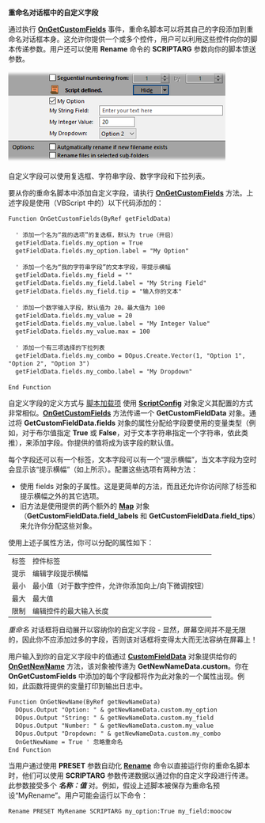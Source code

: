 **重命名对话框中的自定义字段**

通过执行 **[OnGetCustomFields](/Manual/reference/scripting_reference/scripting_events/ongetcustomfields.zh.md)** 事件，重命名脚本可以将其自己的字段添加到重命名对话框本身。这允许你提供一个或多个控件，用户可以利用这些控件向你的脚本传递参数。用户还可以使用 **Rename** 命令的 **SCRIPTARG** 参数向你的脚本馈送参数。

![](/Manual/images/media/image012_001.png)

自定义字段可以使用复选框、字符串字段、数字字段和下拉列表。

要从你的重命名脚本中添加自定义字段，请执行 **[OnGetCustomFields](/Manual/reference/scripting_reference/scripting_events/ongetcustomfields.zh.md)** 方法。上述字段是使用（VBScript 中的）以下代码添加的：

    Function OnGetCustomFields(ByRef getFieldData)

      ' 添加一个名为“我的选项”的复选框，默认为 true（开启）
      getFieldData.fields.my_option = True
      getFieldData.fields.my_option.label = "My Option"

      ' 添加一个名为“我的字符串字段”的文本字段，带提示横幅
      getFieldData.fields.my_field = ""
      getFieldData.fields.my_field.label = "My String Field"
      getFieldData.fields.my_field.tip = "输入你的文本"

      ' 添加一个数字输入字段，默认值为 20。最大值为 100
      getFieldData.fields.my_value = 20
      getFieldData.fields.my_value.label = "My Integer Value"
      getFieldData.fields.my_value.max = 100

      ' 添加一个有三项选择的下拉列表
      getFieldData.fields.my_combo = DOpus.Create.Vector(1, "Option 1", "Option 2", "Option 3") 
      getFieldData.fields.my_combo.label = "My Dropdown"

    End Function

自定义字段的定义方式与 [脚本加载项](../script_add-ins/README.zh.md) 使用 **[ScriptConfig](/Manual/reference/scripting_reference/scripting_objects/scriptconfig.zh.md)** 对象定义其配置的方式非常相似。**[OnGetCustomFields](/Manual/reference/scripting_reference/scripting_events/ongetcustomfields.zh.md)** 方法传递一个 **GetCustomFieldData** 对象。通过将 **GetCustomFieldData.fields** 对象的属性分配给字段要使用的变量类型（例如，对于布尔值指定 **True** 或 **False**，对于文本字符串指定一个字符串，依此类推），来添加字段。你提供的值将成为该字段的默认值。

每个字段还可以有一个标签，文本字段可以有一个“提示横幅”，当文本字段为空时会显示该“提示横幅”（如上所示）。配置这些选项有两种方法：

- 使用 fields 对象的子属性。这是更简单的方法，而且还允许你访问除了标签和提示横幅之外的其它选项。
- 旧方法是使用提供的两个额外的 **[Map](/Manual/reference/scripting_reference/scripting_objects/map.zh.md)** 对象（**GetCustomFieldData.field_labels** 和 **GetCustomFieldData.field_tips**）来允许你分配这些对象。

使用上述子属性方法，你可以分配的属性如下：

|       |                                                                       |
|-------|-----------------------------------------------------------------------|
| 标签 | 控件标签                                                         |
| 提示   | 编辑字段提示横幅                                                 |
| 最小   | 最小值（对于数字控件，允许你添加向上/向下微调按钮） |
| 最大   | 最大值                                                         |
| 限制 | 编辑控件的最大输入长度                                |

*重命名* 对话框将自动展开以容纳你的自定义字段 - 显然，屏幕空间并不是无限的，因此你不应添加过多的字段，否则该对话框将变得太大而无法容纳在屏幕上！

用户输入到你的自定义字段中的值通过 **[CustomFieldData](/Manual/reference/scripting_reference/scripting_objects/customfielddata.zh.md)** 对象提供给你的 **[OnGetNewName](/Manual/reference/scripting_reference/scripting_events/ongetnewname.zh.md)** 方法，该对象被传递为 **GetNewNameData.custom**。你在 **OnGetCustomFields** 中添加的每个字段都将作为此对象的一个属性出现。例如，此函数将提供的变量打印到输出日志中。

    Function OnGetNewName(ByRef getNewNameData)
      DOpus.Output "Option: " & getNewNameData.custom.my_option
      DOpus.Output "String: " & getNewNameData.custom.my_field
      DOpus.Output "Number: " & getNewNameData.custom.my_value
      DOpus.Output "Dropdown: " & getNewNameData.custom.my_combo
      OnGetNewName = True ' 忽略重命名
    End Function

当用户通过使用 **PRESET** 参数自动化 **[Rename](/Manual/reference/command_reference/internal_commands/rename.zh.md)** 命令以直接运行你的重命名脚本时，他们可以使用 **SCRIPTARG** 参数传递数据以通过你的自定义字段进行传递。此参数接受多个 ***名称：值*** 对。例如，假设上述脚本被保存为重命名预设“MyRename”。用户可能会运行以下命令：

    Rename PRESET MyRename SCRIPTARG my_option:True my_field:moocow